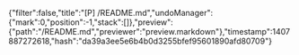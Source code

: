 {"filter":false,"title":"[P] /README.md","undoManager":{"mark":0,"position":-1,"stack":[]},"preview":{"path":"/README.md","previewer":"preview.markdown"},"timestamp":1407887272618,"hash":"da39a3ee5e6b4b0d3255bfef95601890afd80709"}